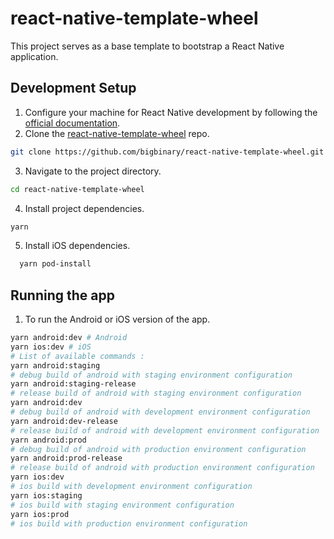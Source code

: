 # react-native-template-wheel
This project serves as a base template to bootstrap a React Native application.
## Development Setup

1. Configure your machine for React Native development by following the [official documentation](https://reactnative.dev/docs/environment-setup).
1. Clone the [react-native-template-wheel](https://github.com/bigbinary/react-native-template-wheel) repo.

```bash
git clone https://github.com/bigbinary/react-native-template-wheel.git
```

3. Navigate to the project directory.

```bash
cd react-native-template-wheel
```

4. Install project dependencies.

```bash
yarn
```

5. Install iOS dependencies.

```bash
  yarn pod-install
```

## Running the app

1. To run the Android or iOS version of the app.

```bash
yarn android:dev # Android
yarn ios:dev # iOS
# List of available commands :
yarn android:staging
# debug build of android with staging environment configuration
yarn android:staging-release
# release build of android with staging environment configuration
yarn android:dev
# debug build of android with development environment configuration
yarn android:dev-release
# release build of android with development environment configuration
yarn android:prod
# debug build of android with production environment configuration
yarn android:prod-release
# release build of android with production environment configuration
yarn ios:dev
# ios build with development environment configuration
yarn ios:staging
# ios build with staging environment configuration
yarn ios:prod
# ios build with production environment configuration
```
